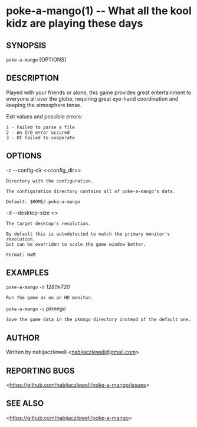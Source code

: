 poke-a-mango(1) -- What all the kool kidz are playing these days
================================================================

## SYNOPSIS

`poke-a-mango` [OPTIONS]

## DESCRIPTION

Played with your friends or alone, this game provides great entertainment to
everyone all over the globe, requiring great eye-hand coordination and keeping
the atmosphere tense.

Exit values and possible errors:

    1 - Failed to parse a file
    2 - An I/O error occured
    3 - UI failed to cooperate

## OPTIONS

  -c --config-dir &lt;<config_dir>&gt;

    Directory with the configuration.

    The configuration directory contains all of poke-a-mango's data.

    Default: $HOME/.poke-a-mango

  -d --desktop-size &lt;<size>&gt;

    The target desktop's resolution.

    By default this is autodetected to match the primary monitor's resolution,
    but can be overriden to scale the game window better.

    Format: NxM

## EXAMPLES

  `poke-a-mango` `-d` *1280x720*

    Run the game as on an HD monitor.

  `poke-a-mango` `-c` *pkmngo*

    Save the game data in the pkmngo directory instead of the default one.

## AUTHOR

Written by nabijaczleweli &lt;<nabijaczleweli@gmail.com>&gt;

## REPORTING BUGS

&lt;<https://github.com/nabijaczleweli/poke-a-mango/issues>&gt;

## SEE ALSO

&lt;<https://github.com/nabijaczleweli/poke-a-mango>&gt;
